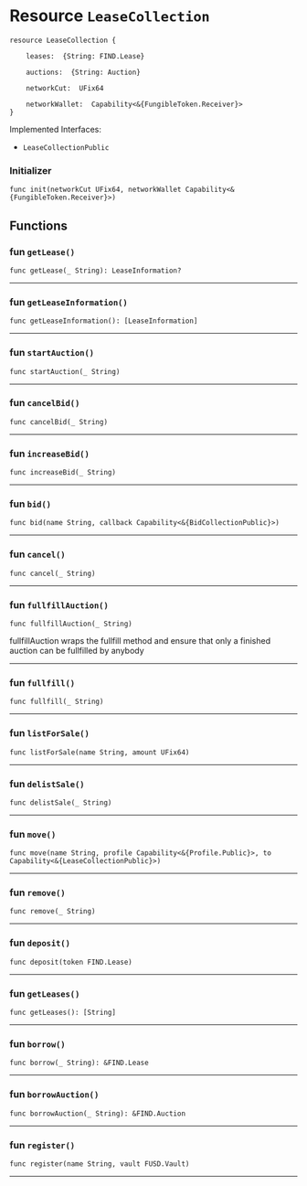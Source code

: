 # Resource `LeaseCollection`

```cadence
resource LeaseCollection {

    leases:  {String: FIND.Lease}

    auctions:  {String: Auction}

    networkCut:  UFix64

    networkWallet:  Capability<&{FungibleToken.Receiver}>
}
```


Implemented Interfaces:
  - `LeaseCollectionPublic`


### Initializer

```cadence
func init(networkCut UFix64, networkWallet Capability<&{FungibleToken.Receiver}>)
```


## Functions

### fun `getLease()`

```cadence
func getLease(_ String): LeaseInformation?
```

---

### fun `getLeaseInformation()`

```cadence
func getLeaseInformation(): [LeaseInformation]
```

---

### fun `startAuction()`

```cadence
func startAuction(_ String)
```

---

### fun `cancelBid()`

```cadence
func cancelBid(_ String)
```

---

### fun `increaseBid()`

```cadence
func increaseBid(_ String)
```

---

### fun `bid()`

```cadence
func bid(name String, callback Capability<&{BidCollectionPublic}>)
```

---

### fun `cancel()`

```cadence
func cancel(_ String)
```

---

### fun `fullfillAuction()`

```cadence
func fullfillAuction(_ String)
```
fullfillAuction wraps the fullfill method and ensure that only a finished auction can be fullfilled by anybody

---

### fun `fullfill()`

```cadence
func fullfill(_ String)
```

---

### fun `listForSale()`

```cadence
func listForSale(name String, amount UFix64)
```

---

### fun `delistSale()`

```cadence
func delistSale(_ String)
```

---

### fun `move()`

```cadence
func move(name String, profile Capability<&{Profile.Public}>, to Capability<&{LeaseCollectionPublic}>)
```

---

### fun `remove()`

```cadence
func remove(_ String)
```

---

### fun `deposit()`

```cadence
func deposit(token FIND.Lease)
```

---

### fun `getLeases()`

```cadence
func getLeases(): [String]
```

---

### fun `borrow()`

```cadence
func borrow(_ String): &FIND.Lease
```

---

### fun `borrowAuction()`

```cadence
func borrowAuction(_ String): &FIND.Auction
```

---

### fun `register()`

```cadence
func register(name String, vault FUSD.Vault)
```

---
